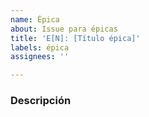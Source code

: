 ```yaml
---
name: Épica
about: Issue para épicas
title: 'E[N]: [Título épica]'
labels: épica
assignees: ''

---
```


### Descripción
